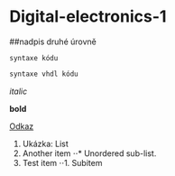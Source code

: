 # Digital-electronics-1

##nadpis druhé úrovně

```
syntaxe kódu
```

```vhdl
syntaxe vhdl kódu

```

*italic* 

**bold**

[Odkaz](https://www.google.com)

1. Ukázka: List
2. Another item
⋅⋅* Unordered sub-list. 
3. Test item
⋅⋅1. Subitem

